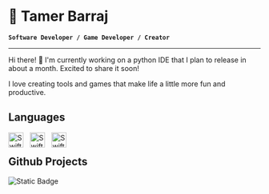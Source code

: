# 🌱 Tamer Barraj

**`Software Developer / Game Developer / Creator`**

---
<p>Hi there! 👋 I'm currently working on a python IDE that I plan to release in about a month. Excited to share it soon!

  I love creating tools and games that make life a little more fun and productive.</p>

## Languages

<img align="left" alt="Swift" style="padding-right:10px;" width="30px"  src="https://github.com/user-attachments/assets/e3b91b72-f1d1-4794-981a-c9a1effc475a" />
<img align="left" alt="Swift" style="padding-right:10px;" width="30px"  src="https://github.com/user-attachments/assets/d922c372-5a92-4c3e-855d-233b02d812f6" />
<img align="left" alt="Swift" style="padding-right:10px;" width="30px" src="https://cdn.jsdelivr.net/gh/devicons/devicon@latest/icons/godot/godot-original.svg" />
<br />

## Github Projects

![Static Badge](https://img.shields.io/badge/IDE-Under%20Development-orange)

<!--
**coralwavedevs/coralwavedevs** is a ✨ _special_ ✨ repository because its `README.md` (this file) appears on your GitHub profile.
